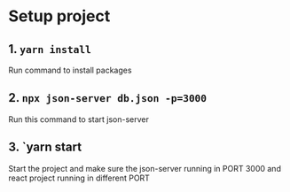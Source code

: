 # Setup project

## 1. `yarn install`
Run command to install packages

## 2. `npx json-server db.json -p=3000`
Run this command to start json-server

## 3. `yarn start
Start the project and make sure the json-server running in PORT 3000 and react project running in different PORT
